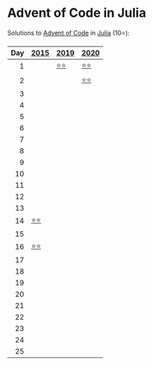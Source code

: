 # Advent of Code in Julia

Solutions to [Advent of Code](https://adventofcode.com/) in [Julia](https://julialang.org/) (10⭐):

|   Day | [2015](2015)                    | [2019](2019)                                     | [2020](2020)                      |
|------:|:--------------------------------|:-------------------------------------------------|:----------------------------------|
|     1 |                                 | [⭐⭐](2019/01_the_tyranny_of_the_rocket_equation) | [⭐⭐](2020/01_report_repair)       |
|     2 |                                 |                                                  | [⭐⭐](2020/02_password_philosophy) |
|     3 |                                 |                                                  |                                   |
|     4 |                                 |                                                  |                                   |
|     5 |                                 |                                                  |                                   |
|     6 |                                 |                                                  |                                   |
|     7 |                                 |                                                  |                                   |
|     8 |                                 |                                                  |                                   |
|     9 |                                 |                                                  |                                   |
|    10 |                                 |                                                  |                                   |
|    11 |                                 |                                                  |                                   |
|    12 |                                 |                                                  |                                   |
|    13 |                                 |                                                  |                                   |
|    14 | [⭐⭐](2015/14_reindeer_olympics) |                                                  |                                   |
|    15 |                                 |                                                  |                                   |
|    16 | [⭐⭐](2015/16_aunt_sue)          |                                                  |                                   |
|    17 |                                 |                                                  |                                   |
|    18 |                                 |                                                  |                                   |
|    19 |                                 |                                                  |                                   |
|    20 |                                 |                                                  |                                   |
|    21 |                                 |                                                  |                                   |
|    22 |                                 |                                                  |                                   |
|    23 |                                 |                                                  |                                   |
|    24 |                                 |                                                  |                                   |
|    25 |                                 |                                                  |                                   |


